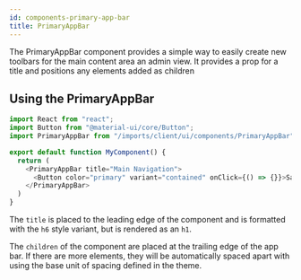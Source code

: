 ```yaml
---
id: components-primary-app-bar
title: PrimaryAppBar
---
```


The PrimaryAppBar component provides a simple way to easily create new toolbars for the main content area an admin view. It provides a prop for a title and positions any elements added as children

## Using the PrimaryAppBar


```js
import React from "react";
import Button from "@material-ui/core/Button";
import PrimaryAppBar from "/imports/client/ui/components/PrimaryAppBar";

export default function MyComponent() {
  return (
    <PrimaryAppBar title="Main Navigation">
      <Button color="primary" variant="contained" onClick={() => {}}>Save Changes</Button>
    </PrimaryAppBar>
  )
}
```

The `title` is placed to the leading edge of the component and is formatted with the `h6` style variant, but is rendered as an `h1`.

The `children` of the component are placed at the trailing edge of the app bar. If there are more elements, they will be automatically spaced apart with using the base unit of spacing defined in the theme.